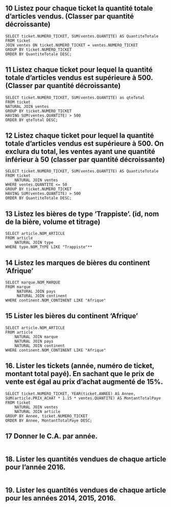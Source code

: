 ## 10 Listez pour chaque ticket la quantité totale d’articles vendus. (Classer par quantité décroissante)

```mysql
SELECT ticket.NUMERO_TICKET, SUM(ventes.QUANTITE) AS QuantiteTotale
FROM ticket
JOIN ventes ON ticket.NUMERO_TICKET = ventes.NUMERO_TICKET
GROUP BY ticket.NUMERO_TICKET
ORDER BY QuantiteTotale DESC;

```

## 11 Listez chaque ticket pour lequel la quantité totale d’articles vendus est supérieure à 500. (Classer par quantité décroissante)

```mysql
SELECT ticket.NUMERO_TICKET, SUM(ventes.QUANTITE) as qteTotal
FROM ticket
NATURAL JOIN ventes 
GROUP BY ticket.NUMERO_TICKET
HAVING SUM(ventes.QUANTITE) > 500
ORDER BY qteTotal DESC;
```

## 12 Listez chaque ticket pour lequel la quantité totale d’articles vendus est supérieure à 500. On exclura du total, les ventes ayant une quantité inférieur à 50 (classer par quantité décroissante)

```mysql
SELECT ticket.NUMERO_TICKET, SUM(ventes.QUANTITE) AS QuantiteTotale
FROM ticket 
    NATURAL JOIN ventes
WHERE ventes.QUANTITE <= 50 
GROUP BY ticket.NUMERO_TICKET 
HAVING SUM(ventes.QUANTITE) > 500 
ORDER BY QuantiteTotale DESC;
```

## 13 Listez les bières de type ‘Trappiste’. (id, nom de la bière, volume et titrage)

```mysql
SELECT article.NOM_ARTICLE
FROM article
    NATURAL JOIN type
WHERE type.NOM_TYPE LIKE "Trappiste"**
```

## 14 Listez les marques de bières du continent ‘Afrique’

```mysql
SELECT marque.NOM_MARQUE
FROM marque
     NATURAL JOIN pays
     NATURAL JOIN continent
WHERE continent.NOM_CONTINENT LIKE "Afrique"
```

## 15 Lister les bières du continent ‘Afrique’

```mysql
SELECT article.NOM_ARTICLE
FROM article
    NATURAL JOIN marque
    NATURAL JOIN pays
    NATURAL JOIN continent
WHERE continent.NOM_CONTINENT LIKE "Afrique"
```

## 16. Lister les tickets (année, numéro de ticket, montant total payé). En sachant que le prix de vente est égal au prix d’achat augmenté de 15%.

```mysql
SELECT ticket.NUMERO_TICKET, YEAR(ticket.ANNEE) AS Annee, SUM(article.PRIX_ACHAT * 1.15 * ventes.QUANTITE) AS MontantTotalPaye
FROM ticket
	NATURAL JOIN ventes
    NATURAL JOIN article
GROUP BY Annee, ticket.NUMERO_TICKET
ORDER BY Annee, MontantTotalPaye DESC;
```

## 17  Donner le C.A. par année.

```mysql
```

## 18. Lister les quantités vendues de chaque article pour l’année 2016.

```mysql

```

## 19. Lister les quantités vendues de chaque article pour les années 2014, 2015, 2016.

```mysql

```

